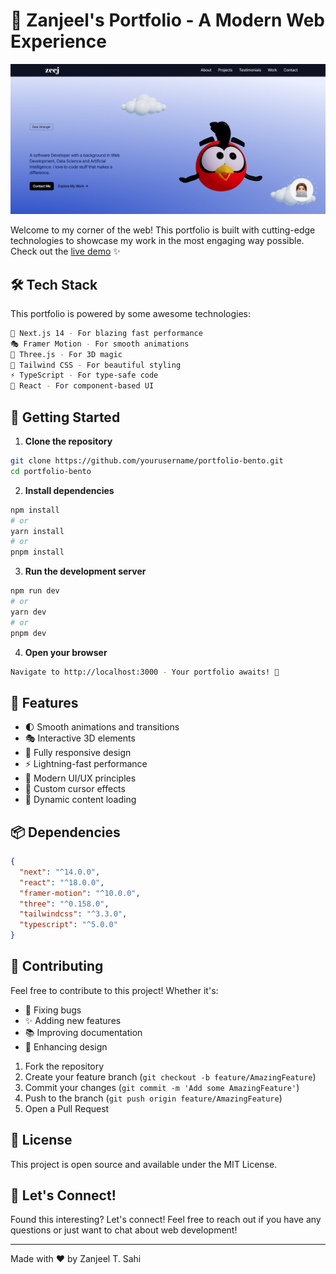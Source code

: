 # 🚀 Zanjeel's Portfolio - A Modern Web Experience

![Portfolio Preview](./public/project-demo.png)

Welcome to my corner of the web! This portfolio is built with cutting-edge technologies to showcase my work in the most engaging way possible. Check out the [live demo](https://zanjeel-portfolio.netlify.app/) ✨

## 🛠️ Tech Stack

This portfolio is powered by some awesome technologies:

```bash
🎨 Next.js 14 - For blazing fast performance
🎭 Framer Motion - For smooth animations
🎪 Three.js - For 3D magic
🌈 Tailwind CSS - For beautiful styling
⚡ TypeScript - For type-safe code
🎯 React - For component-based UI
```

## 🚀 Getting Started

1. **Clone the repository**
```bash
git clone https://github.com/yourusername/portfolio-bento.git
cd portfolio-bento
```

2. **Install dependencies**
```bash
npm install
# or
yarn install
# or
pnpm install
```

3. **Run the development server**
```bash
npm run dev
# or
yarn dev
# or
pnpm dev
```

4. **Open your browser**
```bash
Navigate to http://localhost:3000 - Your portfolio awaits! 🎉
```

## 🎨 Features

- 🌓 Smooth animations and transitions
- 🎭 Interactive 3D elements
- 📱 Fully responsive design
- ⚡ Lightning-fast performance
- 🎯 Modern UI/UX principles
- 🎪 Custom cursor effects
- 🌈 Dynamic content loading

## 📦 Dependencies

```json
{
  "next": "^14.0.0",
  "react": "^18.0.0",
  "framer-motion": "^10.0.0",
  "three": "^0.158.0",
  "tailwindcss": "^3.3.0",
  "typescript": "^5.0.0"
}
```

## 🤝 Contributing

Feel free to contribute to this project! Whether it's:
- 🐛 Fixing bugs
- ✨ Adding new features
- 📚 Improving documentation
- 🎨 Enhancing design

1. Fork the repository
2. Create your feature branch (`git checkout -b feature/AmazingFeature`)
3. Commit your changes (`git commit -m 'Add some AmazingFeature'`)
4. Push to the branch (`git push origin feature/AmazingFeature`)
5. Open a Pull Request

## 📝 License

This project is open source and available under the MIT License.

## 🌟 Let's Connect!

Found this interesting? Let's connect! Feel free to reach out if you have any questions or just want to chat about web development!

---
Made with ❤️ by Zanjeel T. Sahi
